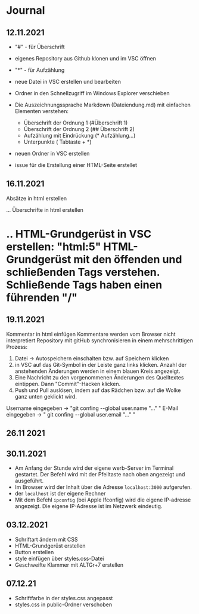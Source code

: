 # Journal

## 12.11.2021
* "#" - für Überschrift 
* eigenes Repository aus Github klonen und im VSC öffnen
* "*" - für Aufzählung
* neue Datei in VSC erstellen und bearbeiten
* Ordner in den Schnellzugriff im Windows Explorer verschieben
* Die Auszeichnungssprache Markdown (Dateiendung.md) mit einfachen Elementen verstehen:
    * Überschrift der Ordnung 1 (#Überschrift 1) 
    * Überschrift der Ordnung 2 (## Überschrift 2)
    * Aufzählung mit Eindrückung (* Aufzählung...) 
    * Unterpunkte ( Tabtaste + *)

* neuen Ordner in VSC erstellen
* issue für die Erstellung einer HTML-Seite erstellet 

## 16.11.2021
Absätze in html erstellen <p>...
Überschrifte in html erstellen <h1>..
HTML-Grundgerüst in VSC erstellen: "html:5"
HTML-Grundgerüst mit den öffenden und schließenden Tags verstehen.
Schließende Tags haben einen führenden "/"

## 19.11.2021
Kommentar in html einfügen <!----> Kommentare werden vom Browser nicht interpretiert
Repository mit gitHub synchronisieren in einem mehrschrittigen Prozess:  
   1. Datei -> Autospeichern einschalten bzw. auf Speichern klicken
   2. in VSC auf das Git-Symbol in der Leiste ganz links klicken. Anzahl der anstehenden Änderungen werden in einem blauen Kreis angezeigt.
   3. Eine Nachricht zu den vorgenommenen Änderungen des Quelltextes eintippen. Dann "Commit"-Hacken klicken.
   4. Push und Pull auslösen, indem auf das Rädchen bzw. auf die Wolke ganz unten geklickt wird.

Username eingegeben -> "git confing --global user.name "..." "
E-Mail eingegeben -> " git confing --global user.email "..." "

## 26.11 2021

## 30.11.2021
* Am Anfang der Stunde wird der eigene werb-Server im Terminal gestartet. Der Befehl wird mit der Pfeiltaste nach oben angezeigt und ausgeführt.
* Im Browser wird der Inhalt über die Adresse ```localhost:3000``` aufgerufen.
* der ```localhost``` ist der eigene Rechner 
* Mit dem Befehl ```ipconfig``` (bei Apple Ifconfig) wird die eigene IP-adresse angezeigt. Die eigene IP-Adresse ist im Netzwerk eindeutig.

## 03.12.2021
* Schriftart ändern mit CSS
* HTML-Grundgerüst erstellen
* Button erstellen
* style einfügen über styles.css-Datei
* Geschweifte Klammer mit ALTGr+7 erstellen

## 07.12.21
* Schriftfarbe in der styles.css angepasst
* styles.css in public-Ordner verschoben
